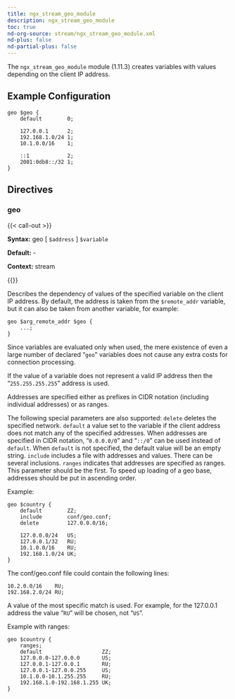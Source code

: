 ```yaml
---
title: ngx_stream_geo_module
description: ngx_stream_geo_module
toc: true
nd-org-source: stream/ngx_stream_geo_module.xml
nd-plus: false
nd-partial-plus: false
---
```



<!--
      ********************************************************************************
      🛑 WARNING: AUTOGENERATED FILE - DO NOT EDIT 🛑 This Markdown file was
      automatically generated from the source XML documentation. Any manual
      changes made directly to this file will be overwritten. To request or
      suggest changes, please edit the source XML files instead.
      https://github.com/nginx/nginx.org/tree/main/xml/en
      ********************************************************************************
      -->


The `ngx_stream_geo_module` module (1.11.3) creates variables
with values depending on the client IP address.
## Example Configuration


```nginx
geo $geo {
    default        0;

    127.0.0.1      2;
    192.168.1.0/24 1;
    10.1.0.0/16    1;

    ::1            2;
    2001:0db8::/32 1;
}

```

## Directives

### geo

{{< call-out >}}

**Syntax:** geo [ `$address` ] `$variable`

**Default:** -

**Context:** stream


{{</call-out>}}


Describes the dependency of values of the specified variable
on the client IP address.
By default, the address is taken from the `$remote_addr` variable,
but it can also be taken from another variable, for example:

```nginx
geo $arg_remote_addr $geo {
    ...;
}

```


Since variables are evaluated only when used, the mere existence
of even a large number of declared “`geo`” variables
does not cause any extra costs for connection processing.

If the value of a variable does not represent a valid IP address
then the “`255.255.255.255`” address is used.

Addresses are specified either as prefixes in CIDR notation
(including individual addresses) or as ranges.

The following special parameters are also supported:
`delete`
deletes the specified network.
`default`
a value set to the variable if the client address does not
match any of the specified addresses.
When addresses are specified in CIDR notation,
“`0.0.0.0/0`” and “`::/0`”
can be used instead of `default`.
When `default` is not specified, the default
value will be an empty string.
`include`
includes a file with addresses and values.
There can be several inclusions.
`ranges`
indicates that addresses are specified as ranges.
This parameter should be the first.
To speed up loading of a geo base, addresses should be put in ascending order.

Example:

```nginx
geo $country {
    default        ZZ;
    include        conf/geo.conf;
    delete         127.0.0.0/16;

    127.0.0.0/24   US;
    127.0.0.1/32   RU;
    10.1.0.0/16    RU;
    192.168.1.0/24 UK;
}

```


The conf/geo.conf file could contain the following lines:

```nginx
10.2.0.0/16    RU;
192.168.2.0/24 RU;

```


A value of the most specific match is used.
For example, for the 127.0.0.1 address the value “`RU`”
will be chosen, not “`US`”.

Example with ranges:

```nginx
geo $country {
    ranges;
    default                   ZZ;
    127.0.0.0-127.0.0.0       US;
    127.0.0.1-127.0.0.1       RU;
    127.0.0.1-127.0.0.255     US;
    10.1.0.0-10.1.255.255     RU;
    192.168.1.0-192.168.1.255 UK;
}

```

